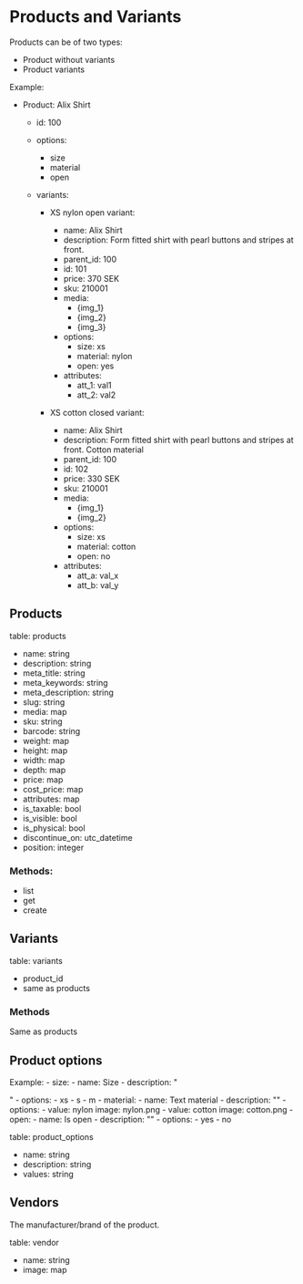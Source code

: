 # Products and Variants

Products can be of two types:

- Product without variants
- Product variants

Example:

- Product: Alix Shirt
  - id: 100
  - options:
    - size
    - material
    - open

  - variants:
    - XS nylon open variant:
      - name: Alix Shirt
      - description: Form fitted shirt with pearl buttons and stripes at front.
      - parent_id: 100
      - id: 101
      - price: 370 SEK
      - sku: 210001
      - media:
        - {img_1}
        - {img_2}
        - {img_3}
      - options:
        - size: xs
        - material: nylon
        - open: yes
      - attributes:
        - att_1: val1
        - att_2: val2
      
    - XS cotton closed variant:
      - name: Alix Shirt
      - description: Form fitted shirt with pearl buttons and stripes at front. Cotton material
      - parent_id: 100
      - id: 102
      - price: 330 SEK
      - sku: 210001
      - media:
        - {img_1}
        - {img_2}
      - options:
        - size: xs
        - material: cotton
        - open: no
      - attributes:
        - att_a: val_x
        - att_b: val_y
        

## Products

table: products

- name: string
- description: string
- meta_title: string
- meta_keywords: string
- meta_description: string
- slug: string
- media: map
- sku: string
- barcode: string
- weight: map
- height: map
- width: map
- depth: map
- price: map
- cost_price: map
- attributes: map
- is_taxable: bool
- is_visible: bool
- is_physical: bool
- discontinue_on: utc_datetime
- position: integer

### Methods:

- list
- get
- create

## Variants

table: variants

- product_id
- same as products

### Methods

Same as products

## Product options

Example:
    - size:
      - name: Size
      - description: "<p><SizeGuide /></p>"
      - options:
        - xs
        - s
        - m
    - material:
      - name: Text material
      - description: ""
      - options:
        - value: nylon
          image: nylon.png
        - value: cotton
          image: cotton.png
    - open:
      - name: Is open
      - description: ""
      - options:
        - yes
        - no

table: product_options

- name: string
- description: string
- values: string

## Vendors

The manufacturer/brand of the product.

table: vendor

- name: string
- image: map